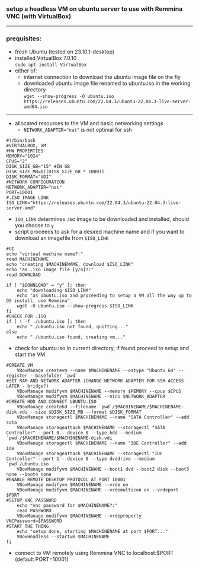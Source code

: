 
### setup a headless VM on ubuntu server to use with Remmina VNC (with VirtualBox)
___
### prequisites:
- fresh Ubuntu (tested on 23.10.1-desktop)
- installed VirtualBox 7.0.10  
	`sudo apt install VirtualBox`
- either of:
	- internet connection to download the ubuntu image file on the fly
	- downloaded ubuntu image file renamed to ubuntu.iso in the working directory  
	`wget --show-progress -O ubuntu.iso https://releases.ubuntu.com/22.04.3/ubuntu-22.04.3-live-server-amd64.iso`

___

- allocated resources to the VM and basic networking settings
	- `NETWORK_ADAPTER="nat"` is not optimal for ssh

```
#!/bin/bash
#VIRTUALBOX, VM
#HW PROPERTIES
MEMORY="1024"
CPUS="2"
DISK_SIZE_GB="15" #IN GB
DISK_SIZE_MB=$((DISK_SIZE_GB * 1000))
DISK_FORMAT="VDI"
#NETWORK CONFIGURATION
NETWORK_ADAPTER="nat"
PORT=10001
#.ISO IMAGE LINK
ISO_LINK="https://releases.ubuntu.com/22.04.3/ubuntu-22.04.3-live-server-amd"
```
- `ISO_LINK` determines .iso image to be downloaded and installed, should you choose to `y`
- script proceeds to ask for a desired machine name and if you want to download an imagefile from `$ISO_LINK`

```
#UI
echo "virtual machine name?:"
read MACHINENAME
echo "creating $MACHINENAME, download $ISO_LINK"
echo "as .iso image file [y/n]?:"
read DOWNLOAD

if [ "$DOWNLOAD" = "y" ]; then
	echo "downloading $ISO_LINK"
	echo "as ubuntu.iso and proceeding to setup a VM all the way up to OS install, use Remmina"
	wget -O ubuntu.iso --show-progress $ISO_LINK
fi
#CHECK FOR .ISO
if [ ! -f ./ubuntu.iso ]; then
	echo "./ubuntu.iso not found, quitting..."
else
	echo "./ubuntu.iso found, creating vm..."
```

- check for ubuntu.iso in current directory, if found proceed to setup and start the VM

```
#CREATE VM
	VBoxManage createvm --name $MACHINENAME --ostype "Ubuntu_64" --register --basefolder `pwd`
#SET RAM AND NETWORK ADAPTER (CHANGE NETWORK ADAPTER FOR SSH ACCESS LATER - bridge?)
	VBoxManage modifyvm $MACHINENAME --memory $MEMORY --cpus $CPUS
	VBoxManage modifyvm $MACHINENAME --nic1 $NETWORK_ADAPTER
#CREATE HDD AND CONNECT UBUNTU.ISO
	VBoxManage createhd --filename `pwd`/$MACHINENAME/$MACHINENAME-disk.vdi --size $DISK_SIZE_MB --format $DISK_FORMAT
	VBoxManage storagectl $MACHINENAME --name "SATA Controller" --add sata
	VBoxManage storageattach $MACHINENAME --storagectl "SATA Controller" --port 0 --device 0 --type hdd --medium  `pwd`/$MACHINENAME/$MACHINENAME-disk.vdi
	VBoxManage storagectl $MACHINENAME --name "IDE Controller" --add ide
	VBoxManage storageattach $MACHINENAME --storagectl "IDE Controller" --port 1 --device 0 --type dvddrive --medium `pwd`/ubuntu.iso
	VBoxManage modifyvm $MACHINENAME --boot1 dvd --boot2 disk --boot3 none --boot4 none
#ENABLE REMOTE DESKTOP PROTOCOL AT PORT 10001
	VBoxManage modifyvm $MACHINENAME --vrde on
	VBoxManage modifyvm $MACHINENAME --vrdemulticon on --vrdeport $PORT
#SETUP VNC PASSWORD
	echo "vnc password for $MACHINENAME?:"
	read PASSWORD
	VBoxManage modifyvm $MACHINENAME --vrdeproperty VNCPassword=$PASSWORD
#START THE THING
	echo "setup done, starting $MACHINENAME at port $PORT..."
	VBoxHeadless --startvm $MACHINENAME
fi
```

- connect to VM remotely using Remmina VNC to localhost:$PORT (default PORT=10001)
